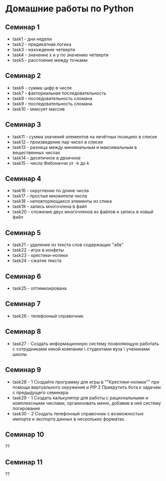# Домашние работы по Python

## Семинар 1

* task1 - дни недели
* task2 - предикатная логика
* task3 - нахождение четверти 
* task4 - значение x и y по значению четверти
* task5 - расстояние между точками

## Семинар 2

* task6 - сумма цифр в числе
* task7 - факториальная последовательность
* task8 - последовательность сломана
* task9 - последовательность сломана
* task10 - миксует массив

## Семинар 3

* task11 - сумма значений элементов на нечётных позициях в списке
* task12 - произведение пар чисел в списке
* task13 - разница между минимальным и максимальным в вещественных числах
* task14 - десятичное в двоичное
* task15 - числа Фибоначчи от -k до k

## Семинар 4

* task16 - округление по длине числа
* task17 - простые множители числа
* task18 - неповторяющиеся элементы из спика
* task19 - запись многочлена в файл
* task20 - сложение двух многочленов из файлов и запись в новый файл

## Семинар 5

* task21 - удаление из текста слов содержащих "абв"
* task22 - игра в конфеты
* task23 - крестики-нолики
* task24 - сжатие текста

## Семинар 6

* task25 - оптимизирована 

## Семинар 7

* task26 - телефонный справочник 

## Семинар 8

* task27 - Создать информационную систему позволяющую работать с сотрудниками некой компании \ студентами вуза \ учениками школы

## Семинар 9

* task28 -  1 Создайте программу для игры в ""Крестики-нолики"" при помощи виртуального окружения и PIP
2 Прикрутить бота к задачам с предыдущего семинара:
* task29 -  1 Создать калькулятор для работы с рациональными и комплексными числами, организовать меню, добавив в неё систему логирования
* task30 -  2 Создать телефонный справочник с возможностью импорта и экспорта данных в нескольких форматах.

## Семинар 10

??

## Семинар 11

??